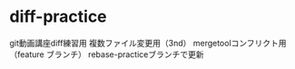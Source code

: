 # diff-practice
git動画講座diff練習用
複数ファイル変更用（3nd）
mergetoolコンフリクト用（feature ブランチ）
rebase-practiceブランチで更新
